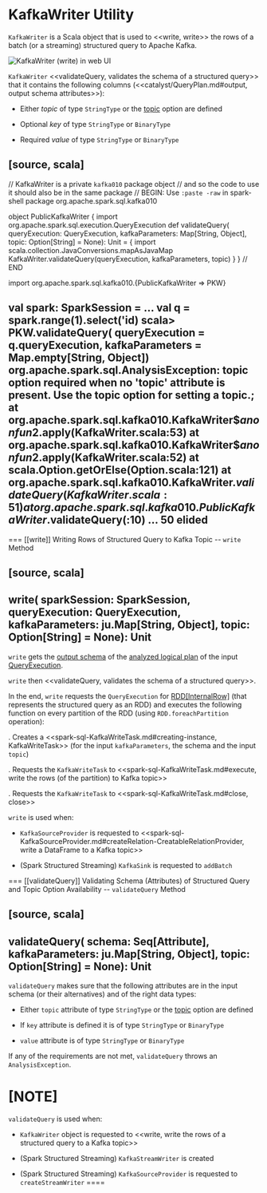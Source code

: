 # KafkaWriter Utility

`KafkaWriter` is a Scala object that is used to <<write, write>> the rows of a batch (or a streaming) structured query to Apache Kafka.

![KafkaWriter (write) in web UI](images/spark-sql-KafkaWriter-write-webui.png)

`KafkaWriter` <<validateQuery, validates the schema of a structured query>> that it contains the following columns (<<catalyst/QueryPlan.md#output, output schema attributes>>):

* Either *topic* of type `StringType` or the [topic](datasource/kafka/options.md#topic) option are defined

* Optional *key* of type `StringType` or `BinaryType`

* Required *value* of type `StringType` or `BinaryType`

[source, scala]
----
// KafkaWriter is a private `kafka010` package object
// and so the code to use it should also be in the same package
// BEGIN: Use `:paste -raw` in spark-shell
package org.apache.spark.sql.kafka010

object PublicKafkaWriter {
  import org.apache.spark.sql.execution.QueryExecution
  def validateQuery(
      queryExecution: QueryExecution,
      kafkaParameters: Map[String, Object],
      topic: Option[String] = None): Unit = {
    import scala.collection.JavaConversions.mapAsJavaMap
    KafkaWriter.validateQuery(queryExecution, kafkaParameters, topic)
  }
}
// END

import org.apache.spark.sql.kafka010.{PublicKafkaWriter => PKW}

val spark: SparkSession = ...
val q = spark.range(1).select('id)
scala> PKW.validateQuery(
  queryExecution = q.queryExecution,
  kafkaParameters = Map.empty[String, Object])
org.apache.spark.sql.AnalysisException: topic option required when no 'topic' attribute is present. Use the topic option for setting a topic.;
  at org.apache.spark.sql.kafka010.KafkaWriter$$anonfun$2.apply(KafkaWriter.scala:53)
  at org.apache.spark.sql.kafka010.KafkaWriter$$anonfun$2.apply(KafkaWriter.scala:52)
  at scala.Option.getOrElse(Option.scala:121)
  at org.apache.spark.sql.kafka010.KafkaWriter$.validateQuery(KafkaWriter.scala:51)
  at org.apache.spark.sql.kafka010.PublicKafkaWriter$.validateQuery(<pastie>:10)
  ... 50 elided
----

=== [[write]] Writing Rows of Structured Query to Kafka Topic -- `write` Method

[source, scala]
----
write(
  sparkSession: SparkSession,
  queryExecution: QueryExecution,
  kafkaParameters: ju.Map[String, Object],
  topic: Option[String] = None): Unit
----

`write` gets the [output schema](catalyst/QueryPlan.md#output) of the [analyzed logical plan](QueryExecution.md#analyzed) of the input [QueryExecution](QueryExecution.md).

`write` then <<validateQuery, validates the schema of a structured query>>.

In the end, `write` requests the `QueryExecution` for [RDD[InternalRow]](QueryExecution.md#toRdd) (that represents the structured query as an RDD) and executes the following function on every partition of the RDD (using `RDD.foreachPartition` operation):

. Creates a <<spark-sql-KafkaWriteTask.md#creating-instance, KafkaWriteTask>> (for the input `kafkaParameters`, the schema and the input `topic`)

. Requests the `KafkaWriteTask` to <<spark-sql-KafkaWriteTask.md#execute, write the rows (of the partition) to Kafka topic>>

. Requests the `KafkaWriteTask` to <<spark-sql-KafkaWriteTask.md#close, close>>

`write` is used when:

* `KafkaSourceProvider` is requested to <<spark-sql-KafkaSourceProvider.md#createRelation-CreatableRelationProvider, write a DataFrame to a Kafka topic>>

* (Spark Structured Streaming) `KafkaSink` is requested to `addBatch`

=== [[validateQuery]] Validating Schema (Attributes) of Structured Query and Topic Option Availability -- `validateQuery` Method

[source, scala]
----
validateQuery(
  schema: Seq[Attribute],
  kafkaParameters: ju.Map[String, Object],
  topic: Option[String] = None): Unit
----

`validateQuery` makes sure that the following attributes are in the input schema (or their alternatives) and of the right data types:

* Either `topic` attribute of type `StringType` or the [topic](datasource/kafka/options.md#topic) option are defined

* If `key` attribute is defined it is of type `StringType` or `BinaryType`

* `value` attribute is of type `StringType` or `BinaryType`

If any of the requirements are not met, `validateQuery` throws an `AnalysisException`.

[NOTE]
====
`validateQuery` is used when:

* `KafkaWriter` object is requested to <<write, write the rows of a structured query to a Kafka topic>>

* (Spark Structured Streaming) `KafkaStreamWriter` is created

* (Spark Structured Streaming) `KafkaSourceProvider` is requested to `createStreamWriter`
====
